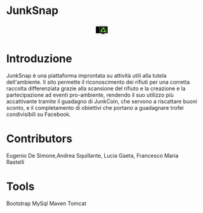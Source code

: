 # JunkSnap
<div align = "center">
    <img src="src/main/webapp/assets/logo64.ico"  alt="Logo">
</div>

# Introduzione
JunkSnap è una piattaforma improntata su attività utili alla tutela dell'ambiente. 
Il sito permette il riconoscimento dei rifiuti per una corretta raccolta differenziata grazie alla scansione del rifiuto e la creazione e la partecipazione ad eventi pro-ambiente,
rendendo il suo utilizzo più accattivante tramite il guadagno di JunkCoin, che servono a riscattare buoni sconto, 
e il completamento di obiettivi che portano a guadagnare trofei condivisibili su Facebook.


# Contributors
Eugenio De Simone,Andrea Squillante, Lucia Gaeta, Francesco Maria Rastelli

# Tools
Bootstrap
MySql
Maven
Tomcat
